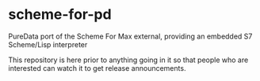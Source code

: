 # scheme-for-pd
PureData port of the Scheme For Max external, providing an embedded S7 Scheme/Lisp interpreter

This repository is here prior to anything going in it so that people who are interested can watch it to get release announcements.
